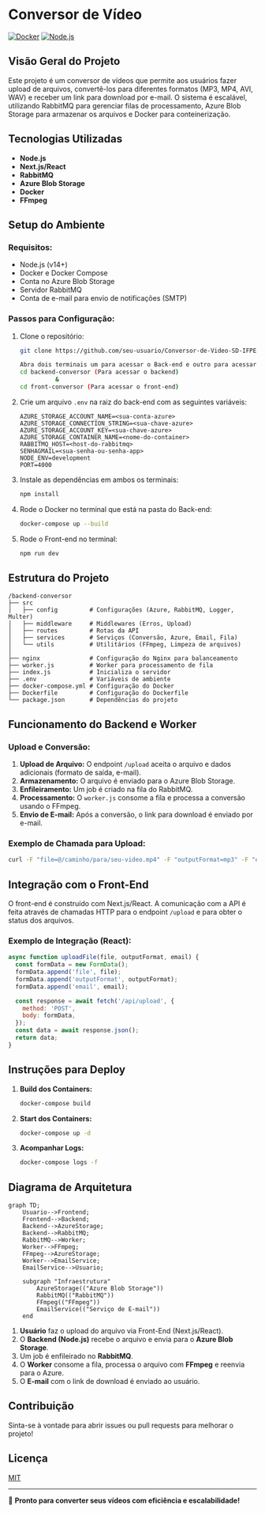 # Conversor de Vídeo

[![Docker](https://img.shields.io/badge/docker-ready-blue.svg)](https://www.docker.com/) [![Node.js](https://img.shields.io/badge/node-%3E%3D14-green.svg)](https://nodejs.org/)

## Visão Geral do Projeto
Este projeto é um conversor de vídeos que permite aos usuários fazer upload de arquivos, convertê-los para diferentes formatos (MP3, MP4, AVI, WAV) e receber um link para download por e-mail. O sistema é escalável, utilizando RabbitMQ para gerenciar filas de processamento, Azure Blob Storage para armazenar os arquivos e Docker para conteinerização.

## Tecnologias Utilizadas
- **Node.js**
- **Next.js/React**
- **RabbitMQ**
- **Azure Blob Storage**
- **Docker**
- **FFmpeg**

## Setup do Ambiente
### Requisitos:
- Node.js (v14+)
- Docker e Docker Compose
- Conta no Azure Blob Storage
- Servidor RabbitMQ
- Conta de e-mail para envio de notificações (SMTP)

### Passos para Configuração:
1. Clone o repositório:
   ```bash
   git clone https://github.com/seu-usuario/Conversor-de-Video-SD-IFPE.git

   Abra dois terminais um para acessar o Back-end e outro para acessar o Front-end
   cd backend-conversor (Para acessar o backend)
             &
   cd front-conversor (Para acessar o front-end)

   ```

2. Crie um arquivo `.env` na raiz do back-end com as seguintes variáveis:
   ```env
   AZURE_STORAGE_ACCOUNT_NAME=<sua-conta-azure>
   AZURE_STORAGE_CONNECTION_STRING=<sua-chave-azure>
   AZURE_STORAGE_ACCOUNT_KEY=<sua-chave-azure>
   AZURE_STORAGE_CONTAINER_NAME=<nome-do-container>
   RABBITMQ_HOST=<host-do-rabbitmq>
   SENHAGMAIL=<sua-senha-ou-senha-app>
   NODE_ENV=development
   PORT=4000
   ```

3. Instale as dependências em ambos os terminais:
   ```bash
   npm install
   ```

4. Rode o Docker no terminal que está na pasta do Back-end:
   ```bash
   docker-compose up --build
   ```
5. Rode o Front-end no terminal:
   ```bash
   npm run dev
   ```

## Estrutura do Projeto
```
/backend-conversor
├── src
│   ├── config         # Configurações (Azure, RabbitMQ, Logger, Multer)
│   ├── middleware     # Middlewares (Erros, Upload)
│   ├── routes         # Rotas da API
│   ├── services       # Serviços (Conversão, Azure, Email, Fila)
│   └── utils          # Utilitários (FFmpeg, Limpeza de arquivos)
│
├── nginx              # Configuração do Nginx para balanceamento
├── worker.js          # Worker para processamento de fila
├── index.js           # Inicializa o servidor 
├── .env               # Variáveis de ambiente
├── docker-compose.yml # Configuração do Docker
├── Dockerfile         # Configuração do Dockerfile
└── package.json       # Dependências do projeto
```

## Funcionamento do Backend e Worker

### Upload e Conversão:
1. **Upload de Arquivo:** O endpoint `/upload` aceita o arquivo e dados adicionais (formato de saída, e-mail).
2. **Armazenamento:** O arquivo é enviado para o Azure Blob Storage.
3. **Enfileiramento:** Um job é criado na fila do RabbitMQ.
4. **Processamento:** O `worker.js` consome a fila e processa a conversão usando o FFmpeg.
5. **Envio de E-mail:** Após a conversão, o link para download é enviado por e-mail.

### Exemplo de Chamada para Upload:
```bash
curl -F "file=@/caminho/para/seu-video.mp4" -F "outputFormat=mp3" -F "email=seuemail@exemplo.com" http://localhost:3000/upload
```

## Integração com o Front-End
O front-end é construído com Next.js/React. A comunicação com a API é feita através de chamadas HTTP para o endpoint `/upload` e para obter o status dos arquivos.

### Exemplo de Integração (React):
```javascript
async function uploadFile(file, outputFormat, email) {
  const formData = new FormData();
  formData.append('file', file);
  formData.append('outputFormat', outputFormat);
  formData.append('email', email);

  const response = await fetch('/api/upload', {
    method: 'POST',
    body: formData,
  });
  const data = await response.json();
  return data;
}
```

## Instruções para Deploy
1. **Build dos Containers:**
   ```bash
   docker-compose build
   ```
2. **Start dos Containers:**
   ```bash
   docker-compose up -d
   ```
3. **Acompanhar Logs:**
   ```bash
   docker-compose logs -f
   ```

## Diagrama de Arquitetura

```mermaid
graph TD;
    Usuario-->Frontend;
    Frontend-->Backend;
    Backend-->AzureStorage;
    Backend-->RabbitMQ;
    RabbitMQ-->Worker;
    Worker-->FFmpeg;
    FFmpeg-->AzureStorage;
    Worker-->EmailService;
    EmailService-->Usuario;

    subgraph "Infraestrutura"
        AzureStorage(("Azure Blob Storage"))
        RabbitMQ(("RabbitMQ"))
        FFmpeg(("FFmpeg"))
        EmailService(("Serviço de E-mail"))
    end
```

1. **Usuário** faz o upload do arquivo via Front-End (Next.js/React).
2. O **Backend (Node.js)** recebe o arquivo e envia para o **Azure Blob Storage**.
3. Um job é enfileirado no **RabbitMQ**.
4. O **Worker** consome a fila, processa o arquivo com **FFmpeg** e reenvia para o Azure.
5. O **E-mail** com o link de download é enviado ao usuário.

## Contribuição
Sinta-se à vontade para abrir issues ou pull requests para melhorar o projeto!

## Licença
[MIT](LICENSE)

---

🚀 **Pronto para converter seus vídeos com eficiência e escalabilidade!**

